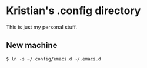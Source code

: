 # Kristian's .config directory

This is just my personal stuff.

## New machine

```
$ ln -s ~/.config/emacs.d ~/.emacs.d
```
